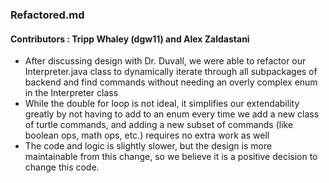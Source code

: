 ### Refactored.md

#### Contributors : Tripp Whaley (dgw11) and Alex Zaldastani

* After discussing design with Dr. Duvall, we were able to refactor our Interpreter.java class to dynamically iterate through all subpackages of backend and find commands without needing an overly complex enum in the Interpreter class
* While the double for loop is not ideal, it simplifies our extendability greatly by not having to add to an enum every time we add a new class of turtle commands, and adding a new subset of commands (like boolean ops, math ops, etc.) requires no extra work as well
* The code and logic is slightly slower, but the design is more maintainable from this change, so we believe it is a positive decision to change this code.